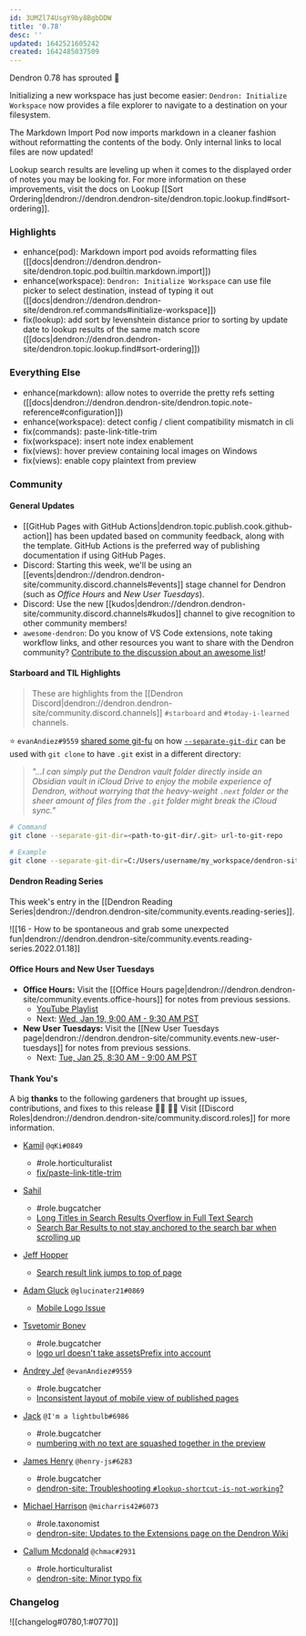```yaml
---
id: 3UMZl74UsgY9by8BgbDDW
title: '0.78'
desc: ''
updated: 1642521605242
created: 1642485037509
---
```


Dendron 0.78 has sprouted  🌱

Initializing a new workspace has just become easier: `Dendron: Initialize Workspace` now provides a file explorer to navigate to a destination on your filesystem.

The Markdown Import Pod now imports markdown in a cleaner fashion without reformatting the contents of the body. Only internal links to local files are now updated!

Lookup search results are leveling up when it comes to the displayed order of notes you may be looking for. For more information on these improvements, visit the docs on Lookup [[Sort Ordering|dendron://dendron.dendron-site/dendron.topic.lookup.find#sort-ordering]].

### Highlights
- enhance(pod): Markdown import pod avoids reformatting files ([[docs|dendron://dendron.dendron-site/dendron.topic.pod.builtin.markdown.import]])
- enhance(workspace): `Dendron: Initialize Workspace` can use file picker to select destination, instead of typing it out ([[docs|dendron://dendron.dendron-site/dendron.ref.commands#initialize-workspace]])
- fix(lookup): add sort by levenshtein distance prior to sorting by update date to lookup results of the same match score ([[docs|dendron://dendron.dendron-site/dendron.topic.lookup.find#sort-ordering]])

### Everything Else
- enhance(markdown): allow notes to override the pretty refs setting ([[docs|dendron://dendron.dendron-site/dendron.topic.note-reference#configuration]])
- enhance(workspace): detect config / client compatibility mismatch in cli
- fix(commands): paste-link-title-trim
- fix(workspace): insert note index enablement
- fix(views): hover preview containing local images on Windows
- fix(views): enable copy plaintext from preview

### Community

#### General Updates

- [[GitHub Pages with GitHub Actions|dendron.topic.publish.cook.github-action]] has been updated based on community feedback, along with the template. GitHub Actions is the preferred way of publishing documentation if using GitHub Pages.
- Discord: Starting this week, we'll be using an [[events|dendron://dendron.dendron-site/community.discord.channels#events]] stage channel for Dendron (such as _Office Hours_ and _New User Tuesdays_).
- Discord: Use the new [[kudos|dendron://dendron.dendron-site/community.discord.channels#kudos]] channel to give recognition to other community members!
- `awesome-dendron`: Do you know of VS Code extensions, note taking workflow links, and other resources you want to share with the Dendron community? [Contribute to the discussion about an awesome list](https://github.com/dendronhq/dendron/discussions/2118)!

#### Starboard and TIL Highlights
> These are highlights from the [[Dendron Discord|dendron://dendron.dendron-site/community.discord.channels]] `#starboard` and `#today-i-learned` channels.

⭐ `evanAndiez#9559` [shared some git-fu](https://discordapp.com/channels/717965437182410783/742532267058004098/931750095471394856) on how [`--separate-git-dir`](https://git-scm.com/docs/git-clone#Documentation/git-clone.txt---separate-git-dirltgitdirgt) can be used with `git clone` to have `.git` exist in a different directory:

> _"...I can simply put the Dendron vault folder directly inside an Obsidian vault in iCloud Drive to enjoy the mobile experience of Dendron, without worrying that the heavy-weight `.next` folder or the sheer amount of files from the `.git` folder might break the iCloud sync."_

```bash
# Command
git clone --separate-git-dir=<path-to-git-dir/.git> url-to-git-repo

# Example
git clone --separate-git-dir=C:/Users/username/my_workspace/dendron-site-git/.git url-to-git-repo
```

#### Dendron Reading Series

This week's entry in the [[Dendron Reading Series|dendron://dendron.dendron-site/community.events.reading-series]].

![[16 - How to be spontaneous and grab some unexpected fun|dendron://dendron.dendron-site/community.events.reading-series.2022.01.18]]

#### Office Hours and New User Tuesdays

- **Office Hours:** Visit the [[Office Hours page|dendron://dendron.dendron-site/community.events.office-hours]] for notes from previous sessions.
    - [YouTube Playlist](https://link.dendron.so/6yPa)
    - Next: [Wed, Jan 19, 9:00 AM - 9:30 AM PST](https://link.dendron.so/luma)
- **New User Tuesdays:** Visit the [[New User Tuesdays page|dendron://dendron.dendron-site/community.events.new-user-tuesdays]] for notes from previous sessions.
    - Next: [Tue, Jan 25, 8:30 AM - 9:00 AM PST](https://link.dendron.so/luma)

#### Thank You's

A big **thanks** to the following gardeners that brought up issues, contributions, and fixes to this release :man_farmer: :woman_farmer: 
Visit [[Discord Roles|dendron://dendron.dendron-site/community.discord.roles]] for more information.

- [Kamil](https://github.com/KamQb) `@qKi#0849`
  - #role.horticulturalist
  - [fix/paste-link-title-trim](https://github.com/dendronhq/dendron/pull/1961)

- [Sahil](https://github.com/sahil48)
  - #role.bugcatcher
  - [Long Titles in Search Results Overflow in Full Text Search](https://github.com/dendronhq/dendron/issues/2127)
  - [Search Bar Results to not stay anchored to the search bar when scrolling up](https://github.com/dendronhq/dendron/issues/2128)

- [Jeff Hopper](https://github.com/HopperTech)
  - [Search result link jumps to top of page](https://github.com/dendronhq/dendron/issues/2144)

- [Adam Gluck](https://github.com/aglucky) `@glucinater21#0869`
  - [Mobile Logo Issue](https://github.com/dendronhq/dendron/issues/2159)

- [Tsvetomir Bonev](https://github.com/invakid404)
  - #role.bugcatcher
  - [logo url doesn't take assetsPrefix into account](https://github.com/dendronhq/dendron/issues/2161)

- [Andrey Jef](https://github.com/andrey-jef) `@evanAndiez#9559`
  - #role.bugcatcher
  - [Inconsistent layout of mobile view of published pages](https://github.com/dendronhq/dendron/issues/2175)

- [Jack](https://github.com/imalightbulb) `@I'm a lightbulb#6986`
  - #role.bugcatcher
  - [numbering with no text are squashed together in the preview](https://github.com/dendronhq/dendron/issues/2178)

- [James Henry](https://github.com/henry-js) `@henry-js#6283`
  - #role.bugcatcher
  - [dendron-site: Troubleshooting `#lookup-shortcut-is-not-working`?](https://github.com/dendronhq/dendron-site/issues/357)

- [Michael Harrison](https://github.com/micharris42) `@micharris42#6073`
  - #role.taxonomist
  - [dendron-site: Updates to the Extensions page on the Dendron Wiki](https://github.com/dendronhq/dendron-site/issues/359)

- [Callum Mcdonald](https://github.com/chmac) `@chmac#2931`
  - #role.horticulturalist
  - [dendron-site: Minor typo fix](https://github.com/dendronhq/dendron-site/pull/365)

### Changelog
![[changelog#0780,1:#0770]]
